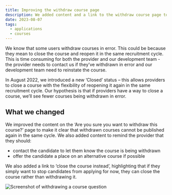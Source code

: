 ```yaml
---
title: Improving the withdraw course page
description: We added content and a link to the withdraw course page to help users better understand the implications of withdrawing a course
date: 2023-08-07
tags:
  - applications
  - courses
---
```


We know that some users withdraw courses in error. This could be because they mean to close the course and reopen it in the same recruitment cycle. This is time consuming for both the provider and our development team - the provider needs to contact us if they’ve withdrawn in error and our development team need to reinstate the course.

In August 2022, we introduced a new ‘Closed’ status – this allows providers to close a course with the flexibility of reopening it again in the same recruitment cycle. Our hypothesis is that if providers have a way to close a course, we’ll see fewer courses being withdrawn in error.

## What we changed

We improved the content on the ‘Are you sure you want to withdraw this course?’ page to make it clear that withdrawn courses cannot be published again in the same cycle. We also added content to remind the provider that they should:

* contact the candidate to let them know the course is being withdrawn
* offer the candidate a place on an alternative course if possible

We also added a link to ‘close the course instead’, highlighting that if they simply want to stop candidates from applying for now, they can close the course rather than withdrawing it.

![Screenshot of withdrawing a course question](withdraw-course-page.png "Withdrawing a course question")
